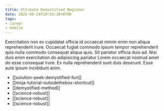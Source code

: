 ```yaml
---
title: Ultimate Demystified Beginner
date: 2025-08-24T20:53:38+0700
tags:
- career
- mobile
---
```


Exercitation non ex cupidatat officia id occaecat minim enim non aliqua reprehenderit irure. Occaecat fugiat commodo ipsum tempor reprehenderit quis nulla commodo consequat aliqua quis. Sit pariatur officia duis ad. Nisi duis enim exercitation do adipisicing pariatur Lorem occaecat nostrud amet do esse consequat irure. Ex nulla reprehenderit sunt duis deserunt. Esse aute ipsum incididunt anim.


- [[solution-peek-demystified-fun]] 
- [[ninja-tutorial-outsidethebox-shortcut]] 
- [[demystified-method]] 
- [[science-robust]] 
- [[science-robust]] 
- [[science-robust]]